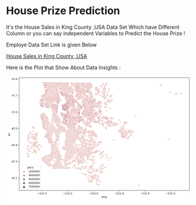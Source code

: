 <h1>House Prize Prediction</h1>

<p>It's the House Sales in King County ,USA Data Set Which have Different Column or you can say independent Variables to Predict the House Prize !</p>

<!-- About Data Set -->  

<p>Employe Data Set Link is given Below </p>
<a href="https://www.kaggle.com/datasets/harlfoxem/housesalesprediction"> House Sales in King County ,USA </a> <br>

<p>Here is the Plot that Show  About Data Insights : </p>

<img src="plot.png">